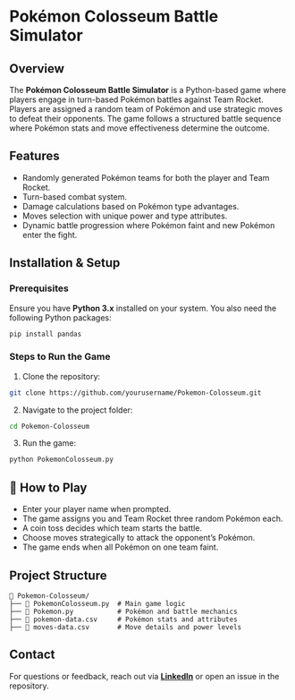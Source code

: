 # Pokémon Colosseum Battle Simulator

##  Overview
The **Pokémon Colosseum Battle Simulator** is a Python-based game where players engage in turn-based Pokémon battles against Team Rocket. Players are assigned a random team of Pokémon and use strategic moves to defeat their opponents. The game follows a structured battle sequence where Pokémon stats and move effectiveness determine the outcome.

##  Features
- Randomly generated Pokémon teams for both the player and Team Rocket.
- Turn-based combat system.
- Damage calculations based on Pokémon type advantages.
- Moves selection with unique power and type attributes.
- Dynamic battle progression where Pokémon faint and new Pokémon enter the fight.

##  Installation & Setup
### Prerequisites
Ensure you have **Python 3.x** installed on your system. You also need the following Python packages:

```sh
pip install pandas
```

### Steps to Run the Game
1. Clone the repository:
```sh
git clone https://github.com/yourusername/Pokemon-Colosseum.git
```
2. Navigate to the project folder:
```sh
cd Pokemon-Colosseum
```
3. Run the game:
```sh
python PokemonColosseum.py
```

## 📖 How to Play
- Enter your player name when prompted.
- The game assigns you and Team Rocket three random Pokémon each.
- A coin toss decides which team starts the battle.
- Choose moves strategically to attack the opponent’s Pokémon.
- The game ends when all Pokémon on one team faint.

##  Project Structure
```
📁 Pokemon-Colosseum/
├── 📄 PokemonColosseum.py  # Main game logic
├── 📄 Pokemon.py           # Pokémon and battle mechanics
├── 📄 pokemon-data.csv     # Pokémon stats and attributes
├── 📄 moves-data.csv       # Move details and power levels
```


##  Contact
For questions or feedback, reach out via **[LinkedIn](https://www.linkedin.com/in/abdulaziz-noor-76b528264/)** or open an issue in the repository.


